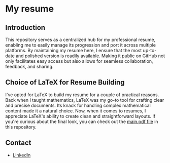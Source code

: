# My resume

## Introduction
This repository serves as a centralized hub for my professional resume, enabling me to easily manage its progression and port it across multiple platforms. By maintaining my resume here, I ensure that the most up-to-date and polished version is readily available. Making it public on GitHub not only facilitates easy access but also allows for seamless collaboration, feedback, and sharing.

## Choice of LaTeX for Resume Building
I've opted for LaTeX to build my resume for a couple of practical reasons. Back when I taught mathematics, LaTeX was my go-to tool for crafting clear and precise documents. Its knack for handling complex mathematical content made it a natural choice. Now, when it comes to resumes, I appreciate LaTeX's ability to create clean and straightforward layouts. If you're curious about the final look, you can check out the [main.pdf file](main.pdf) in this repository.

## Contact
- [LinkedIn](https://www.linkedin.com/in/jp-roisin/)
